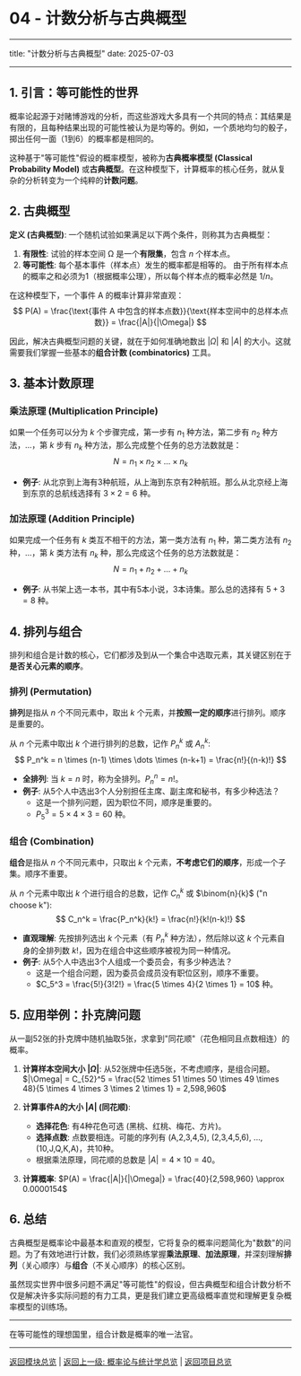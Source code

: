 # 04 - 计数分析与古典概型

---

title: "计数分析与古典概型"
date: 2025-07-03

---

## 1. 引言：等可能性的世界

概率论起源于对赌博游戏的分析，而这些游戏大多具有一个共同的特点：其结果是有限的，且每种结果出现的可能性被认为是均等的。例如，一个质地均匀的骰子，掷出任何一面（1到6）的概率都是相同的。

这种基于"等可能性"假设的概率模型，被称为**古典概率模型 (Classical Probability Model)** 或**古典概型**。在这种模型下，计算概率的核心任务，就从复杂的分析转变为一个纯粹的**计数问题**。

## 2. 古典概型

**定义 (古典概型)**:
一个随机试验如果满足以下两个条件，则称其为古典概型：

1. **有限性**: 试验的样本空间 Ω 是一个**有限集**，包含 $n$ 个样本点。
2. **等可能性**: 每个基本事件（样本点）发生的概率都是相等的。
    由于所有样本点的概率之和必须为1（根据概率公理），所以每个样本点的概率必然是 $1/n$。

在这种模型下，一个事件 A 的概率计算非常直观：
$$ P(A) = \frac{\text{事件 A 中包含的样本点数}}{\text{样本空间中的总样本点数}} = \frac{|A|}{|\Omega|} $$

因此，解决古典概型问题的关键，就在于如何准确地数出 $|\Omega|$ 和 $|A|$ 的大小。这就需要我们掌握一些基本的**组合计数 (combinatorics)** 工具。

## 3. 基本计数原理

### 乘法原理 (Multiplication Principle)

如果一个任务可以分为 $k$ 个步骤完成，第一步有 $n_1$ 种方法，第二步有 $n_2$ 种方法，...，第 $k$ 步有 $n_k$ 种方法，那么完成整个任务的总方法数就是：
$$ N = n_1 \times n_2 \times \dots \times n_k $$

- **例子**: 从北京到上海有3种航班，从上海到东京有2种航班。那么从北京经上海到东京的总航线选择有 $3 \times 2 = 6$ 种。

### 加法原理 (Addition Principle)

如果完成一个任务有 $k$ 类互不相干的方法，第一类方法有 $n_1$ 种，第二类方法有 $n_2$ 种，...，第 $k$ 类方法有 $n_k$ 种，那么完成这个任务的总方法数就是：
$$ N = n_1 + n_2 + \dots + n_k $$

- **例子**: 从书架上选一本书，其中有5本小说，3本诗集。那么总的选择有 $5 + 3 = 8$ 种。

## 4. 排列与组合

排列和组合是计数的核心，它们都涉及到从一个集合中选取元素，其关键区别在于**是否关心元素的顺序**。

### 排列 (Permutation)

**排列**是指从 $n$ 个不同元素中，取出 $k$ 个元素，并**按照一定的顺序**进行排列。顺序是重要的。

从 $n$ 个元素中取出 $k$ 个进行排列的总数，记作 $P_n^k$ 或 $A_n^k$:
$$ P_n^k = n \times (n-1) \times \dots \times (n-k+1) = \frac{n!}{(n-k)!} $$

- **全排列**: 当 $k=n$ 时，称为全排列。$P_n^n = n!$。
- **例子**: 从5个人中选出3个人分别担任主席、副主席和秘书，有多少种选法？
  - 这是一个排列问题，因为职位不同，顺序是重要的。
  - $P_5^3 = 5 \times 4 \times 3 = 60$ 种。

### 组合 (Combination)

**组合**是指从 $n$ 个不同元素中，只取出 $k$ 个元素，**不考虑它们的顺序**，形成一个子集。顺序不重要。

从 $n$ 个元素中取出 $k$ 个进行组合的总数，记作 $C_n^k$ 或 $\binom{n}{k}$ ("n choose k"):
$$ C_n^k = \frac{P_n^k}{k!} = \frac{n!}{k!(n-k)!} $$

- **直观理解**: 先按排列选出 $k$ 个元素（有 $P_n^k$ 种方法），然后除以这 $k$ 个元素自身的全排列数 $k!$，因为在组合中这些顺序被视为同一种情况。
- **例子**: 从5个人中选出3个人组成一个委员会，有多少种选法？
  - 这是一个组合问题，因为委员会成员没有职位区别，顺序不重要。
  - $C_5^3 = \frac{5!}{3!2!} = \frac{5 \times 4}{2 \times 1} = 10$ 种。

## 5. 应用举例：扑克牌问题

从一副52张的扑克牌中随机抽取5张，求拿到"同花顺"（花色相同且点数相连）的概率。

1. **计算样本空间大小 $|\Omega|$**:
    从52张牌中任选5张，不考虑顺序，是组合问题。
    $|\Omega| = C_{52}^5 = \frac{52 \times 51 \times 50 \times 49 \times 48}{5 \times 4 \times 3 \times 2 \times 1} = 2,598,960$

2. **计算事件A的大小 $|A|$ (同花顺)**:
    - **选择花色**: 有4种花色可选 (黑桃、红桃、梅花、方片)。
    - **选择点数**: 点数要相连。可能的序列有 (A,2,3,4,5), (2,3,4,5,6), ..., (10,J,Q,K,A)，共10种。
    - 根据乘法原理，同花顺的总数是 $|A| = 4 \times 10 = 40$。

3. **计算概率**:
    $P(A) = \frac{|A|}{|\Omega|} = \frac{40}{2,598,960} \approx 0.0000154$

## 6. 总结

古典概型是概率论中最基本和直观的模型，它将复杂的概率问题简化为"数数"的问题。为了有效地进行计数，我们必须熟练掌握**乘法原理**、**加法原理**，并深刻理解**排列**（关心顺序）与**组合**（不关心顺序）的核心区别。

虽然现实世界中很多问题不满足"等可能性"的假设，但古典概型和组合计数分析不仅是解决许多实际问题的有力工具，更是我们建立更高级概率直觉和理解更复杂概率模型的训练场。

---
在等可能性的理想国里，组合计数是概率的唯一法官。

---
[返回模块总览](./00-模块总览.md) | [返回上一级: 概率论与统计学总览](../00-概率论与统计学总览.md) | [返回项目总览](../../09-项目总览/00-项目总览.md)
